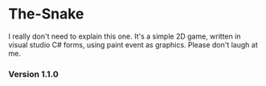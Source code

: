 # The-Snake

I really don't need to explain this one. It's a simple 2D game, written in visual studio C# forms, using paint event as graphics. Please don't laugh at me.

### Version 1.1.0
